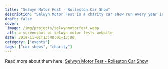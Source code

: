 ```yaml
---
title: "Selwyn Motor Fest - Rolleston Car Show"
description: "Selwyn Motor Fest is a charity car show run every year in the Selwyn town of Rolleston. Bringing nearly 1000 cars in and residents from all over Christchurch, this show has been a great source of donations for local charities."
draft: false
cover: 
 image: /img/projects/selwynmotorfest.webp
 alt: a screenshot of selwyn motor fests website
date: 2019-11-01T13:48:01+13:00
category: ["events"]
tags: ["car shows", "charity"]
---
```


Read more about them here: <a href="http://www.selwynmotorfest.nz">Selwyn Motor Fest - Rolleston Car Show</a>